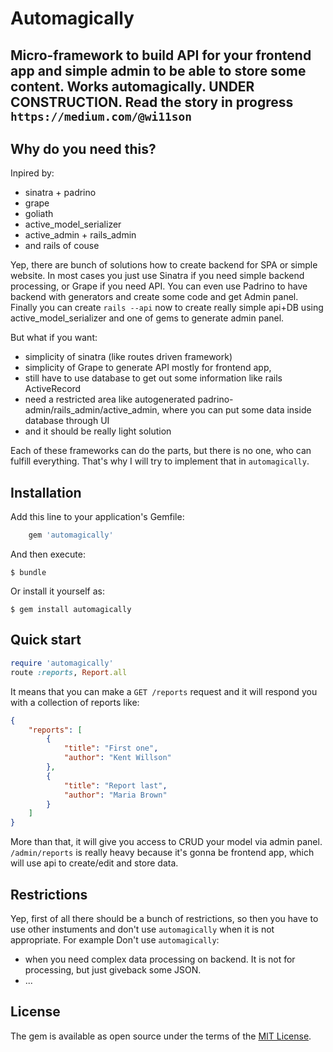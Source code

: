 # Automagically 
Micro-framework to build API for your frontend app and simple admin to be able to store some content. Works automagically.
UNDER CONSTRUCTION. Read the story in progress `https://medium.com/@wi11son` 
---
## Why do you need this? 
Inpired by:
* sinatra + padrino
* grape
* goliath
* active_model_serializer
* active_admin + rails_admin
* and rails of couse

Yep, there are bunch of solutions how to create backend for SPA or simple website. In most cases you just use Sinatra if you need simple backend processing, or Grape if you need API. You can even use Padrino to have backend with generators and create some code and get Admin panel. Finally you can create `rails --api` now to create really simple api+DB using active_model_serializer and one of gems to generate admin panel. 

But what if you want:
* simplicity of sinatra (like routes driven framework)
* simplicity of Grape to generate API mostly for frontend app, 
* still have to use database to get out some information like rails ActiveRecord
* need a restricted area like autogenerated padrino-admin/rails_admin/active_admin, where you can put some data inside database through UI 
* and it should be really light solution

Each of these frameworks can do the parts, but there is no one, who can fulfill everything. That's why I will try to implement that in `automagically`. 

## Installation

Add this line to your application's Gemfile:

```ruby
    gem 'automagically'
```

And then execute:

    $ bundle

Or install it yourself as:

    $ gem install automagically



## Quick start

```ruby
require 'automagically'
route :reports, Report.all
```

It means that you can make a `GET /reports` request and it will respond you with a collection of reports like: 

```json
{
    "reports": [
        {
            "title": "First one",
            "author": "Kent Willson"
        },
        {
            "title": "Report last",
            "author": "Maria Brown"
        }
    ]
}
```

More than that, it will give you access to CRUD your model via admin panel.
`/admin/reports` is really heavy because it's gonna be frontend app, which will use api to create/edit and store data.

## Restrictions

Yep, first of all there should be a bunch of restrictions, so then you have to use other instuments and don't use `automagically` when it is not appropriate. For example
Don't use `automagically`:
* when you need complex data processing on backend. It is not for processing, but just giveback some JSON.
* ...


## License

The gem is available as open source under the terms of the [MIT License](http://opensource.org/licenses/MIT).

